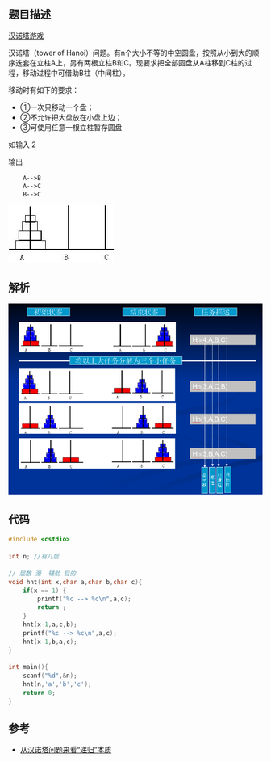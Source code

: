 ## 题目描述

[汉诺塔游戏](http://www.4399.com/flash/676_1.htm)

汉诺塔（tower of Hanoi）问题。有n个大小不等的中空圆盘，按照从小到大的顺序迭套在立柱A上，另有两根立柱B和C。现要求把全部圆盘从A柱移到C柱的过程，移动过程中可借助B柱（中间柱）。

移动时有如下的要求：

 - ①一次只移动一个盘；
 - ②不允许把大盘放在小盘上边；
 - ③可使用任意一根立柱暂存圆盘 

如输入  2

输出

```
    A-->B
    A-->C
    B-->C
```

![1](./hnt.png)

## 解析


![2](./hnt1.png)

## 代码

```c
#include <cstdio>

int n; //有几层

// 层数 源  辅助 目的
void hnt(int x,char a,char b,char c){
    if(x == 1) {
        printf("%c --> %c\n",a,c);
        return ;
    }
    hnt(x-1,a,c,b);
    printf("%c --> %c\n",a,c);
    hnt(x-1,b,a,c);
}

int main(){
    scanf("%d",&n);
    hnt(n,'a','b','c');
    return 0;
}
```


## 参考

 - [从汉诺塔问题来看“递归”本质](https://www.cnblogs.com/tgycoder/p/6063722.html)
